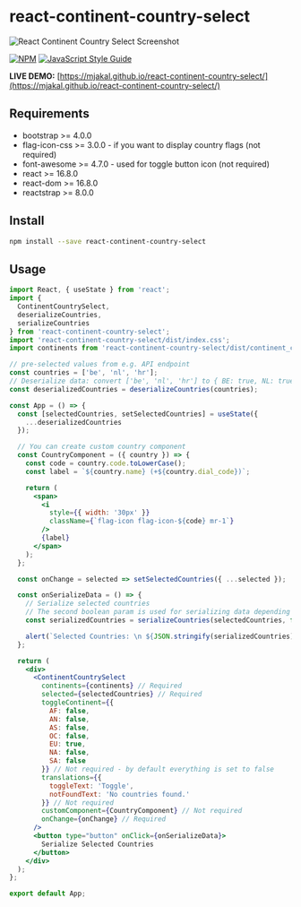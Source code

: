 # react-continent-country-select

![React Continent Country Select Screenshot](https://i.ibb.co/FmKrGMJ/react-continent-country-select.png)

[![NPM](https://img.shields.io/npm/v/react-continent-country-select.svg)](https://www.npmjs.com/package/react-continent-country-select) [![JavaScript Style Guide](https://img.shields.io/badge/code_style-standard-brightgreen.svg)](https://standardjs.com)

**LIVE DEMO:** [https://mjakal.github.io/react-continent-country-select/](https://mjakal.github.io/react-continent-country-select/)

## Requirements

- bootstrap >= 4.0.0
- flag-icon-css >= 3.0.0 - if you want to display country flags (not required)
- font-awesome >= 4.7.0 - used for toggle button icon (not required)
- react >= 16.8.0
- react-dom >= 16.8.0
- reactstrap >= 8.0.0

## Install

```bash
npm install --save react-continent-country-select
```

## Usage

```jsx
import React, { useState } from 'react';
import {
  ContinentCountrySelect,
  deserializeCountries,
  serializeCountries
} from 'react-continent-country-select';
import 'react-continent-country-select/dist/index.css';
import continents from 'react-continent-country-select/dist/continent_countries.json';

// pre-selected values from e.g. API endpoint
const countries = ['be', 'nl', 'hr'];
// Deserialize data: convert ['be', 'nl', 'hr'] to { BE: true, NL: true, HR: true }
const deserializedCountries = deserializeCountries(countries);

const App = () => {
  const [selectedCountries, setSelectedCountries] = useState({
    ...deserializedCountries
  });

  // You can create custom country component
  const CountryComponent = ({ country }) => {
    const code = country.code.toLowerCase();
    const label = `${country.name} (+${country.dial_code})`;

    return (
      <span>
        <i
          style={{ width: '30px' }}
          className={`flag-icon flag-icon-${code} mr-1`}
        />
        {label}
      </span>
    );
  };

  const onChange = selected => setSelectedCountries({ ...selected });

  const onSerializeData = () => {
    // Serialize selected countries
    // The second boolean param is used for serializing data depending on your specific needs (upper/lower case)
    const serializedCountries = serializeCountries(selectedCountries, false);

    alert(`Selected Countries: \n ${JSON.stringify(serializedCountries)}`);
  };

  return (
    <div>
      <ContinentCountrySelect
        continents={continents} // Required
        selected={selectedCountries} // Required
        toggleContinent={{
          AF: false,
          AN: false,
          AS: false,
          OC: false,
          EU: true,
          NA: false,
          SA: false
        }} // Not required - by default everything is set to false
        translations={{
          toggleText: 'Toggle',
          notFoundText: 'No countries found.'
        }} // Not required
        customComponent={CountryComponent} // Not required
        onChange={onChange} // Required
      />
      <button type="button" onClick={onSerializeData}>
        Serialize Selected Countries
      </button>
    </div>
  );
};

export default App;
```
